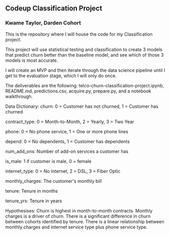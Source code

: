 ## Codeup Classification Project

### Kwame Taylor, Darden Cohort

This is the repository where I will house the code for my Classification project.

This project will use statistical testing and classification to create 3 models that predict churn better than the baseline model, and see which of those 3 models is most accurate.

I will create an MVP and then iterate through the data science pipeline until I get to the evaluation stage, which I will only do once.

The deliverables are the following: telco-churn-classification-project.ipynb, README.md, predictions.csv, acquire.py, prepare.py, and a notebook walkthrough.

Data Dictionary:
churn: 0 = Customer has not churned, 1 = Customer has churned

contract_type: 0 = Month-to-Month, 2 = Yearly, 3 = Two Year

phone: 0 = No phone service, 1 = One or more phone lines

depend: 0 = No dependents, 1 = Customer has dependents

num_add_ons: Number of add-on services a customer has

is_male: 1 if customer is male, 0 = female

internet_type: 0 = No internet, 2 = DSL, 3 = Fiber Optic

monthly_charges: The customer's monthly bill

tenure: Tenure in months

tenure_yrs: Tenure in years

Hypothesises:
Churn is highest in month-to-month contracts.
Monthly charges is a driver of churn.
There is a significant difference in churn between cohorts identified by tenure.
There is a linear relationship between monthly charges and internet service type plus phone service type.